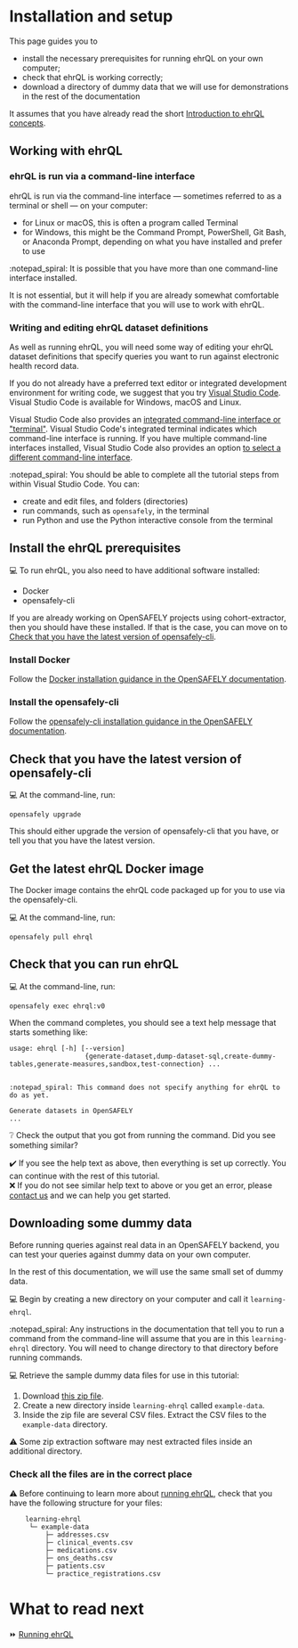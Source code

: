 # Installation and setup

This page guides you to

* install the necessary prerequisites for running ehrQL on your own computer;
* check that ehrQL is working correctly;
* download a directory of dummy data that we will use
  for demonstrations in the rest of the documentation

It assumes that you have already read the short [Introduction to ehrQL concepts](introduction-to-ehrql-concepts.md).

## Working with ehrQL

### ehrQL is run via a command-line interface

ehrQL is run via the command-line interface —
sometimes referred to as a terminal or shell —
on your computer:

* for Linux or macOS, this is often a program called Terminal
* for Windows, this might be the Command Prompt, PowerShell, Git Bash, or Anaconda Prompt,
depending on what you have installed and prefer to use

:notepad_spiral: It is possible that you have more than one command-line interface installed.

It is not essential,
but it will help if you are already somewhat comfortable with the command-line interface
that you will use to work with ehrQL.

### Writing and editing ehrQL dataset definitions

As well as running ehrQL,
you will need some way of editing your ehrQL dataset definitions
that specify queries you want to run against electronic health record data.

If you do not already have a preferred text editor or integrated development environment for writing code,
we suggest that you try [Visual Studio Code](https://code.visualstudio.com/).
Visual Studio Code is available for Windows, macOS and Linux.

Visual Studio Code also provides an [integrated command-line interface or "terminal"](https://code.visualstudio.com/docs/terminal/basics).
Visual Studio Code's integrated terminal indicates which command-line interface is running.
If you have multiple command-line interfaces installed,
Visual Studio Code also provides an option [to select a different command-line interface](https://code.visualstudio.com/docs/terminal/basics#_terminal-shells).

:notepad_spiral: You should be able to complete all the tutorial steps from within Visual Studio Code.
You can:
* create and edit files, and folders (directories)
* run commands, such as `opensafely`, in the terminal
* run Python and use the Python interactive console from the terminal

## Install the ehrQL prerequisites

:computer: To run ehrQL,
you also need to have additional software installed:

* Docker
* opensafely-cli

If you are already working on OpenSAFELY projects using cohort-extractor,
then you should have these installed.
If that is the case,
you can move on to [Check that you have the latest version of opensafely-cli](#check-that-you-have-the-latest-version-of-opensafely-cli).

### Install Docker

Follow the [Docker installation guidance in the OpenSAFELY documentation](https://docs.opensafely.org/install-docker/).

### Install the opensafely-cli

Follow the [opensafely-cli installation guidance in the OpenSAFELY documentation](https://docs.opensafely.org/opensafely-cli/).

## Check that you have the latest version of opensafely-cli

:computer: At the command-line, run:

```
opensafely upgrade
```

This should either upgrade the version of opensafely-cli that you have,
or tell you that you have the latest version.

## Get the latest ehrQL Docker image

The Docker image contains the ehrQL code packaged up for you to use
via the opensafely-cli.

:computer: At the command-line, run:

```
opensafely pull ehrql
```

## Check that you can run ehrQL

:computer: At the command-line, run:

```
opensafely exec ehrql:v0
```

When the command completes,
you should see a text help message that starts something like:

```
usage: ehrql [-h] [--version]
                   {generate-dataset,dump-dataset-sql,create-dummy-tables,generate-measures,sandbox,test-connection} ...


:notepad_spiral: This command does not specify anything for ehrQL to do as yet.

Generate datasets in OpenSAFELY
...
```

:grey_question: Check the output that you got from running the command.
Did you see something similar?

:heavy_check_mark: If you see the help text as above,
then everything is set up correctly.
You can continue with the rest of this tutorial.\
:x: If you do not see similar help text to above or you get an error,
please [contact us](getting-help.md)
and we can help you get started.

## Downloading some dummy data

Before running queries against real data in an OpenSAFELY backend,
you can test your queries against dummy data on your own computer.

In the rest of this documentation,
we will use the same small set of dummy data.

:computer: Begin by creating a new directory on your computer and call it `learning-ehrql`.

:notepad_spiral: Any instructions in the documentation
that tell you to run a command from the command-line
will assume that you are in this `learning-ehrql` directory.
You will need to change directory to that directory before running commands.

:computer: Retrieve the sample dummy data files for use in this tutorial:
1. Download [this zip file](https://github.com/opensafely-core/ehrql-example-data/archive/refs/heads/main.zip).
2. Create a new directory inside `learning-ehrql` called `example-data`.
3. Inside the zip file are several CSV files. Extract the CSV files to the `example-data` directory.

:warning: Some zip extraction software may nest extracted files inside an additional directory.

### Check all the files are in the correct place

:warning: Before continuing to learn more about [running ehrQL](running-ehrql.md),
check that you have the following structure for your files:

        learning-ehrql
         └─ example-data
             ├─ addresses.csv
             ├─ clinical_events.csv
             ├─ medications.csv
             ├─ ons_deaths.csv
             ├─ patients.csv
             └─ practice_registrations.csv

# What to read next

:fast_forward: [Running ehrQL](running-ehrql.md)
